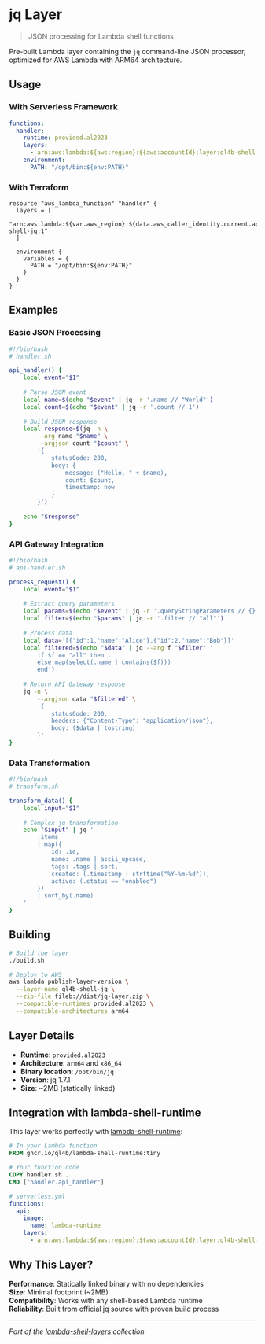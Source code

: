 # jq Layer

> JSON processing for Lambda shell functions

Pre-built Lambda layer containing the `jq` command-line JSON processor, optimized for AWS Lambda with ARM64 architecture.

## Usage

### With Serverless Framework

```yaml
functions:
  handler:
    runtime: provided.al2023
    layers:
      - arn:aws:lambda:${aws:region}:${aws:accountId}:layer:ql4b-shell-jq:1
    environment:
      PATH: "/opt/bin:${env:PATH}"
```

### With Terraform

```hcl
resource "aws_lambda_function" "handler" {
  layers = [
    "arn:aws:lambda:${var.aws_region}:${data.aws_caller_identity.current.account_id}:layer:ql4b-shell-jq:1"
  ]
  
  environment {
    variables = {
      PATH = "/opt/bin:${env:PATH}"
    }
  }
}
```

## Examples

### Basic JSON Processing

```bash
#!/bin/bash
# handler.sh

api_handler() {
    local event="$1"
    
    # Parse JSON event
    local name=$(echo "$event" | jq -r '.name // "World"')
    local count=$(echo "$event" | jq -r '.count // 1')
    
    # Build JSON response
    local response=$(jq -n \
        --arg name "$name" \
        --argjson count "$count" \
        '{
            statusCode: 200,
            body: {
                message: ("Hello, " + $name),
                count: $count,
                timestamp: now
            }
        }')
    
    echo "$response"
}
```

### API Gateway Integration

```bash
#!/bin/bash
# api-handler.sh

process_request() {
    local event="$1"
    
    # Extract query parameters
    local params=$(echo "$event" | jq -r '.queryStringParameters // {}')
    local filter=$(echo "$params" | jq -r '.filter // "all"')
    
    # Process data
    local data='[{"id":1,"name":"Alice"},{"id":2,"name":"Bob"}]'
    local filtered=$(echo "$data" | jq --arg f "$filter" '
        if $f == "all" then . 
        else map(select(.name | contains($f)))
        end')
    
    # Return API Gateway response
    jq -n \
        --argjson data "$filtered" \
        '{
            statusCode: 200,
            headers: {"Content-Type": "application/json"},
            body: ($data | tostring)
        }'
}
```

### Data Transformation

```bash
#!/bin/bash
# transform.sh

transform_data() {
    local input="$1"
    
    # Complex jq transformation
    echo "$input" | jq '
        .items 
        | map({
            id: .id,
            name: .name | ascii_upcase,
            tags: .tags | sort,
            created: (.timestamp | strftime("%Y-%m-%d")),
            active: (.status == "enabled")
        })
        | sort_by(.name)
    '
}
```

## Building

```bash
# Build the layer
./build.sh

# Deploy to AWS
aws lambda publish-layer-version \
  --layer-name ql4b-shell-jq \
  --zip-file fileb://dist/jq-layer.zip \
  --compatible-runtimes provided.al2023 \
  --compatible-architectures arm64
```

## Layer Details

- **Runtime**: `provided.al2023`
- **Architecture**: `arm64` and `x86_64`
- **Binary location**: `/opt/bin/jq`
- **Version**: jq 1.7.1
- **Size**: ~2MB (statically linked)

## Integration with lambda-shell-runtime

This layer works perfectly with [lambda-shell-runtime](https://github.com/ql4b/lambda-shell-runtime):

```dockerfile
# In your Lambda function
FROM ghcr.io/ql4b/lambda-shell-runtime:tiny

# Your function code
COPY handler.sh .
CMD ["handler.api_handler"]
```

```yaml
# serverless.yml
functions:
  api:
    image:
      name: lambda-runtime
    layers:
      - arn:aws:lambda:${aws:region}:${aws:accountId}:layer:ql4b-shell-jq:1
```

## Why This Layer?

**Performance**: Statically linked binary with no dependencies  
**Size**: Minimal footprint (~2MB)  
**Compatibility**: Works with any shell-based Lambda runtime  
**Reliability**: Built from official jq source with proven build process  

---

*Part of the [lambda-shell-layers](https://github.com/ql4b/lambda-shell-layers) collection.*
